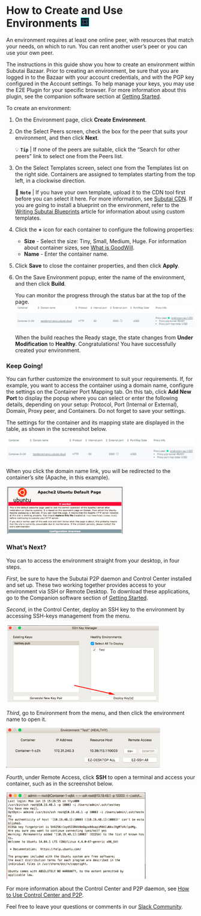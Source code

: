 # How to Create and Use Environments ![Environments icon](https://github.com/MarilizaC/icons/blob/master/Icon-Environments.png) 

An environment requires at least one online peer, with resources that match your needs, on which to run. You can rent another user’s peer or you can use your own peer. 

The instructions in this guide show you how to create an environment within Subutai Bazaar. Prior to creating an environment, be sure that you are logged in to the Bazaar with your account credentials, and with the PGP key configured in the Account settings. To help manage your keys, you may use the E2E Plugin for your specific browser. For more information about this plugin, see the companion software section at [Getting Started](https://subutai.io/getting-started.html#E2E).

To create an environment:
1. On the Environment page, click **Create Environment**.
2. On the Select Peers screen, check the box for the peer that suits your environment, and then click **Next**.

    :bulb: **``Tip``** | If none of the peers are suitable, click the “Search for other peers” link to select one from the Peers list.
  
3. On the Select Templates screen, select one from the Templates list on the right side.
Containers are assigned to templates starting from the top left, in a clockwise direction. 

   :pencil: **``Note``** | If you have your own template, upload it to the CDN tool first before you can select it here. For more information, see [Subutai CDN](https://docs.subutai.io/Products/Bazaar/10_CDN.html?highlight=cdn). If you are going to install a blueprint on the environment, refer to the [Writing Subutai Blueprints](https://github.com/subutai-blueprints/hackathon/wiki/Writing-Subutai-Blueprints) article for information about using custom templates.
  
4. Click the **+** icon for each container to configure the following properties:
    - **Size** - Select the size: Tiny, Small, Medium, Huge. For information about container sizes, see [What is GoodWill](https://github.com/subutai-blueprints/hackathon/wiki/What-is-%22GoodWill%22).
    - **Name** - Enter the container name.
5. Click **Save** to close the container properties, and then click **Apply**.
6. On the Save Environment popup, enter the name of the environment, and then click **Build**.

    You can monitor the progress through the status bar at the top of the page. 
    ![Status](https://github.com/MarilizaC/icons/blob/master/Screenshot%20-%20EnvContainer.png)
    
    When the build reaches the Ready stage, the state changes from **Under Modification** to **Healthy**.
    Congratulations! You have successfully created your environment.
    
### Keep Going! 
You can further customize the environment to suit your requirements. If, for example, you want to access the container using a domain name, configure the settings on the Container Port Mapping tab. On this tab, click **Add New Port** to display the popup where you can select or enter the following details, depending on your setup: Protocol, Port (Internal or External), Domain, Proxy peer, and Containers. Do not forget to save your settings. 

The settings for the container and its mapping state are displayed in the table, as shown in the screenshot below. 

![Container](https://github.com/MarilizaC/icons/blob/master/Screenshot%20-%20EnvContainer.png)

When you click the domain name link, you will be redirected to the container’s site (Apache, in this example).

![Sample](https://github.com/MarilizaC/icons/blob/master/Screenshot%20-%20EnvSample.png)

### What’s Next? 
You can to access the environment straight from your desktop, in four steps.

*First*, be sure to have the Subutai P2P daemon and Control Center installed and set up. These two working together provides access to your environment via SSH or Remote Desktop. To download these applications, go to the Companion software section of [Getting Started](https://subutai.io/getting-started.html#companion).

*Second*, in the Control Center, deploy an SSH key to the environment by accessing SSH-keys management from the menu.

![Control Center SSH](https://github.com/MarilizaC/icons/blob/master/Screenshot%20-%20EnvSSHKey.png)

*Third*, go to Environment from the menu, and then click the environment name to open it.

![Control Center Environment](https://github.com/MarilizaC/icons/blob/master/Screenshot%20-%20EnvCCStatus.png)

*Fourth*, under Remote Access, click **SSH** to open a terminal and access your container, such as in the screenshot below.

![Control Center Shell](https://github.com/MarilizaC/icons/blob/master/Screenshot%20-%20EnvCCShell.png)

For more information about the Control Center and P2P daemon, see [How to Use Control Center and P2P](https://docs.subutai.io/Products/PeerOS/06_How_to_use_Control_Center_and_P2P.html).

Feel free to leave your questions or comments in our [Slack Community](https://slack.subutai.io/).
